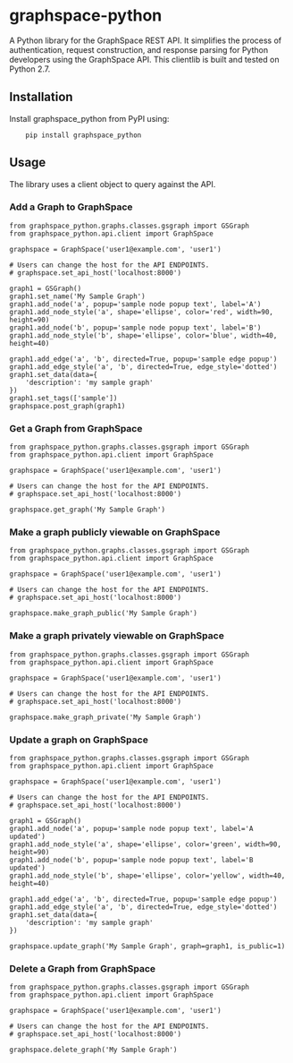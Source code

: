 # graphspace-python

A Python library for the GraphSpace REST API. It simplifies the process of authentication, request construction, and response parsing for Python developers using the GraphSpace API. This clientlib is built and tested on Python 2.7.

## Installation

Install graphspace_python from PyPI using:

```
    pip install graphspace_python
```

## Usage

The library uses a client object to query against the API.

### Add a Graph to GraphSpace

```
from graphspace_python.graphs.classes.gsgraph import GSGraph
from graphspace_python.api.client import GraphSpace

graphspace = GraphSpace('user1@example.com', 'user1')

# Users can change the host for the API ENDPOINTS.
# graphspace.set_api_host('localhost:8000') 

graph1 = GSGraph()
graph1.set_name('My Sample Graph')
graph1.add_node('a', popup='sample node popup text', label='A')
graph1.add_node_style('a', shape='ellipse', color='red', width=90, height=90)
graph1.add_node('b', popup='sample node popup text', label='B')
graph1.add_node_style('b', shape='ellipse', color='blue', width=40, height=40)

graph1.add_edge('a', 'b', directed=True, popup='sample edge popup')
graph1.add_edge_style('a', 'b', directed=True, edge_style='dotted')
graph1.set_data(data={
    'description': 'my sample graph'
})
graph1.set_tags(['sample'])
graphspace.post_graph(graph1)
```


### Get a Graph from GraphSpace

```
from graphspace_python.graphs.classes.gsgraph import GSGraph
from graphspace_python.api.client import GraphSpace

graphspace = GraphSpace('user1@example.com', 'user1')

# Users can change the host for the API ENDPOINTS.
# graphspace.set_api_host('localhost:8000') 

graphspace.get_graph('My Sample Graph')
```

### Make a graph publicly viewable on GraphSpace

```
from graphspace_python.graphs.classes.gsgraph import GSGraph
from graphspace_python.api.client import GraphSpace

graphspace = GraphSpace('user1@example.com', 'user1')

# Users can change the host for the API ENDPOINTS.
# graphspace.set_api_host('localhost:8000') 

graphspace.make_graph_public('My Sample Graph')
```

### Make a graph privately viewable on GraphSpace

```
from graphspace_python.graphs.classes.gsgraph import GSGraph
from graphspace_python.api.client import GraphSpace

graphspace = GraphSpace('user1@example.com', 'user1')

# Users can change the host for the API ENDPOINTS.
# graphspace.set_api_host('localhost:8000') 

graphspace.make_graph_private('My Sample Graph')
```

### Update a graph on GraphSpace

```
from graphspace_python.graphs.classes.gsgraph import GSGraph
from graphspace_python.api.client import GraphSpace

graphspace = GraphSpace('user1@example.com', 'user1')

# Users can change the host for the API ENDPOINTS.
# graphspace.set_api_host('localhost:8000') 

graph1 = GSGraph()
graph1.add_node('a', popup='sample node popup text', label='A updated')
graph1.add_node_style('a', shape='ellipse', color='green', width=90, height=90)
graph1.add_node('b', popup='sample node popup text', label='B updated')
graph1.add_node_style('b', shape='ellipse', color='yellow', width=40, height=40)

graph1.add_edge('a', 'b', directed=True, popup='sample edge popup')
graph1.add_edge_style('a', 'b', directed=True, edge_style='dotted')
graph1.set_data(data={
    'description': 'my sample graph'
})

graphspace.update_graph('My Sample Graph', graph=graph1, is_public=1)
```

### Delete a Graph from GraphSpace

```
from graphspace_python.graphs.classes.gsgraph import GSGraph
from graphspace_python.api.client import GraphSpace

graphspace = GraphSpace('user1@example.com', 'user1')

# Users can change the host for the API ENDPOINTS.
# graphspace.set_api_host('localhost:8000') 

graphspace.delete_graph('My Sample Graph')
```